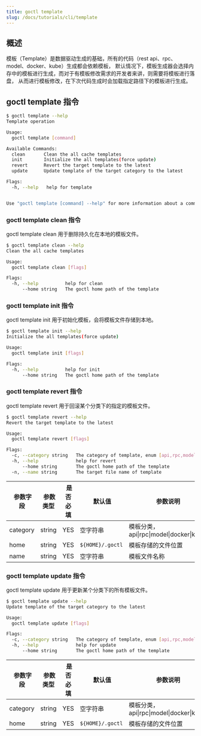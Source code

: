 ```yaml
---
title: goctl template
slug: /docs/tutorials/cli/template
---
```


## 概述

模板（Template）是数据驱动生成的基础，所有的代码（rest api、rpc、model、docker、kube）生成都会依赖模板，
默认情况下，模板生成器会选择内存中的模板进行生成，而对于有模板修改需求的开发者来讲，则需要将模板进行落盘，
从而进行模板修改，在下次代码生成时会加载指定路径下的模板进行生成。

## goctl template 指令

```bash
$ goctl template --help
Template operation

Usage:
  goctl template [command]

Available Commands:
  clean       Clean the all cache templates
  init        Initialize the all templates(force update)
  revert      Revert the target template to the latest
  update      Update template of the target category to the latest

Flags:
  -h, --help   help for template


Use "goctl template [command] --help" for more information about a command.
```

### goctl template clean 指令

goctl template clean 用于删除持久化在本地的模板文件。

```bash
$ goctl template clean --help
Clean the all cache templates

Usage:
  goctl template clean [flags]

Flags:
  -h, --help          help for clean
      --home string   The goctl home path of the template
```

### goctl template init 指令

goctl template init 用于初始化模板，会将模板文件存储到本地。

```bash
$ goctl template init --help
Initialize the all templates(force update)

Usage:
  goctl template init [flags]

Flags:
  -h, --help          help for init
      --home string   The goctl home path of the template
```

### goctl template revert 指令

goctl template revert 用于回滚某个分类下的指定的模板文件。

```bash
$ goctl template revert --help
Revert the target template to the latest

Usage:
  goctl template revert [flags]

Flags:
  -c, --category string   The category of template, enum [api,rpc,model,docker,kube]
  -h, --help              help for revert
      --home string       The goctl home path of the template
  -n, --name string       The target file name of template
```

| <img width={100}/> 参数字段 | <img width={150}/> 参数类型 |<img width={200}/> 是否必填 | <img width={200}/> 默认值 | <img width={800}/> 参数说明 |
| --- | --- | --- | --- | --- |
| category | string | YES | 空字符串 | 模板分类，api\|rpc\|model\|docker\|kube |
| home | string | YES | `${HOME}/.goctl` | 模板存储的文件位置 |
| name | string | YES |  空字符串 | 模板文件名称 |

### goctl template update 指令

goctl template update 用于更新某个分类下的所有模板文件。

```bash
$ goctl template update --help
Update template of the target category to the latest

Usage:
  goctl template update [flags]

Flags:
  -c, --category string   The category of template, enum [api,rpc,model,docker,kube]
  -h, --help              help for update
      --home string       The goctl home path of the template
```

| <img width={100}/> 参数字段 | <img width={150}/> 参数类型 |<img width={200}/> 是否必填 | <img width={200}/> 默认值 | <img width={800}/> 参数说明 |
| --- | --- | --- | --- | --- |
| category | string | YES | 空字符串 | 模板分类，api\|rpc\|model\|docker\|kube |
| home | string | YES | `${HOME}/.goctl` | 模板存储的文件位置 |
